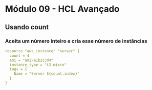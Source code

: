 # Módulo 09 - HCL Avançado

## Usando count

### Aceita um número inteiro e cria esse número de instâncias

```yaml
resource "aws_instance" "server" {
  count = 4
  ami = "ami-a1b2c3d4"
  instance_type = "t2.micro"
  tags = {
    Name = "Server ${count.index}"
  }
}
```

